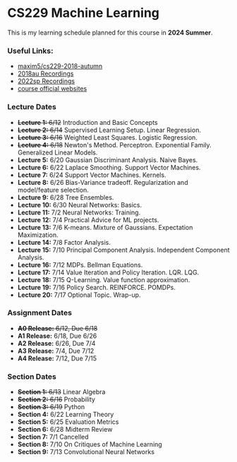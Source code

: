 # CS229 Machine Learning
This is my learning schedule planned for this course in **2024 Summer**. 

### Useful Links:
- [maxim5/cs229-2018-autumn](https://github.com/maxim5/cs229-2018-autumn)
- [2018au Recordings](https://www.youtube.com/watch?v=jGwO_UgTS7I&list=PLoROMvodv4rMiGQp3WXShtMGgzqpfVfbU)
- [2022sp Recordings](https://www.youtube.com/watch?v=Bl4Feh_Mjvo&list=PLoROMvodv4rNyWOpJg_Yh4NSqI4Z4vOYy)
- [course official websites](https://cs229.stanford.edu/)


### Lecture Dates

- ~~**Lecture 1:** 6/12~~  Introduction and Basic Concepts
- ~~**Lecture 2:** 6/14~~  Supervised Learning Setup. Linear Regression.
- ~~**Lecture 3:** 6/16~~  Weighted Least Squares. Logistic Regression.
- ~~**Lecture 4:** 6/18~~  Newton's Method. Perceptron. Exponential Family. Generalized Linear Models.
- **Lecture 5:** 6/20  Gaussian Discriminant Analysis. Naive Bayes.
- **Lecture 6:** 6/22  Laplace Smoothing. Support Vector Machines.
- **Lecture 7:** 6/24  Support Vector Machines. Kernels.
- **Lecture 8:** 6/26  Bias-Variance tradeoff. Regularization and model/feature selection.
- **Lecture 9:** 6/28  Tree Ensembles.
- **Lecture 10:** 6/30  Neural Networks: Basics.
- **Lecture 11:** 7/2  Neural Networks: Training.
- **Lecture 12:** 7/4  Practical Advice for ML projects.
- **Lecture 13:** 7/6  K-means. Mixture of Gaussians. Expectation Maximization.
- **Lecture 14:** 7/8  Factor Analysis.
- **Lecture 15:** 7/10  Principal Component Analysis. Independent Component Analysis.
- **Lecture 16:** 7/12  MDPs. Bellman Equations.
- **Lecture 17:** 7/14  Value Iteration and Policy Iteration. LQR. LQG.
- **Lecture 18:** 7/15  Q-Learning. Value function approximation.
- **Lecture 19:** 7/16  Policy Search. REINFORCE. POMDPs.
- **Lecture 20:** 7/17  Optional Topic. Wrap-up.

### Assignment Dates

- ~~**A0 Release:** 6/12, Due 6/18~~
- **A1 Release:** 6/18, Due 6/26
- **A2 Release:** 6/26, Due 7/4
- **A3 Release:** 7/4, Due 7/12
- **A4 Release:** 7/12, Due 7/15

### Section Dates

- ~~**Section 1:** 6/13~~  Linear Algebra
- ~~**Section 2:** 6/16~~  Probability
- ~~**Section 3:** 6/19~~  Python
- **Section 4:** 6/22  Learning Theory
- **Section 5:** 6/25  Evaluation Metrics
- **Section 6:** 6/28  Midterm Review
- **Section 7:** 7/1  Cancelled
- **Section 8:** 7/10  On Critiques of Machine Learning
- **Section 9:** 7/13  Convolutional Neural Networks

